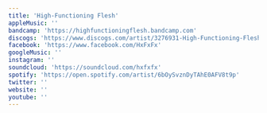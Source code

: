```yaml
---
title: 'High-Functioning Flesh'
appleMusic: ''
bandcamp: 'https://highfunctioningflesh.bandcamp.com'
discogs: 'https://www.discogs.com/artist/3276931-High-Functioning-Flesh'
facebook: 'https://www.facebook.com/HxFxFx'
googleMusic: ''
instagram: ''
soundcloud: 'https://soundcloud.com/hxfxfx'
spotify: 'https://open.spotify.com/artist/6bOySvznDyTAhE0AFV8t9p'
twitter: ''
website: ''
youtube: ''
---
```

